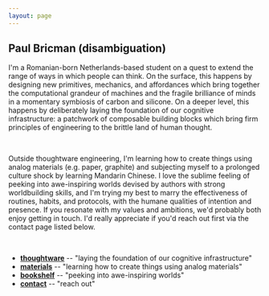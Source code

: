 ```yaml
---
layout: page
---
```


## Paul Bricman (disambiguation)

I'm a Romanian-born Netherlands-based student on a quest to extend the range of ways in which people can think. On the surface, this happens by designing new primitives, mechanics, and affordances which bring together the computational grandeur of machines and the fragile brilliance of minds in a momentary symbiosis of carbon and silicone. On a deeper level, this happens by deliberately laying the foundation of our cognitive infrastructure: a patchwork of composable building blocks which bring firm principles of engineering to the brittle land of human thought.

<br/>

Outside thoughtware engineering, I'm learning how to create things using analog materials (e.g. paper, graphite) and subjecting myself to a prolonged culture shock by learning Mandarin Chinese. I love the sublime feeling of peeking into awe-inspiring worlds devised by authors with strong worldbuilding skills, and I'm trying my best to marry the effectiveness of routines, habits, and protocols, with the humane qualities of intention and presence. If you resonate with my values and ambitions, we'd probably both enjoy getting in touch. I'd really appreciate if you'd reach out first via the contact page listed below.

<br/>

- **[thoughtware](/thoughtware)** -- "laying the foundation of our cognitive infrastructure"
- **[materials](/materials)** -- "learning how to create things using analog materials"
- **[bookshelf](/bookshelf)** -- "peeking into awe-inspiring worlds"
- **[contact](/contact)** -- "reach out"

